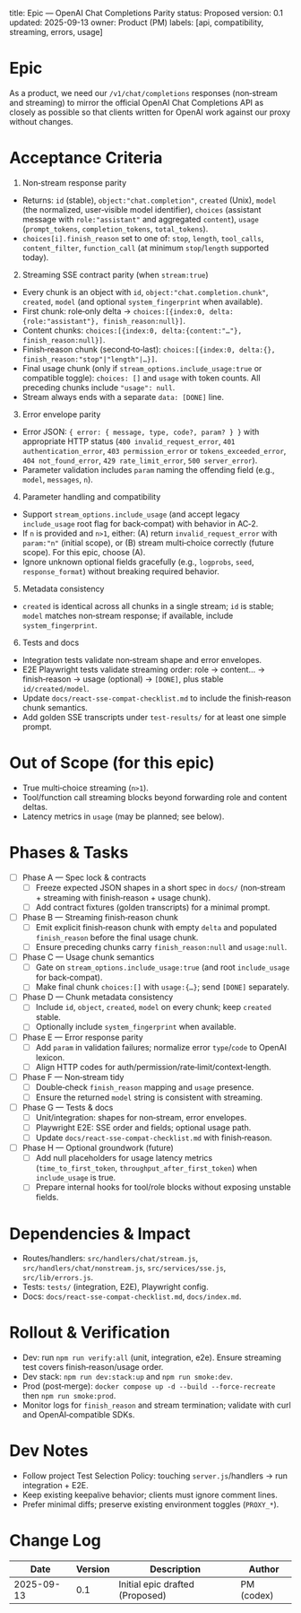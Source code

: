 title: Epic — OpenAI Chat Completions Parity
status: Proposed
version: 0.1
updated: 2025-09-13
owner: Product (PM)
labels: [api, compatibility, streaming, errors, usage]

# Epic

As a product, we need our `/v1/chat/completions` responses (non‑stream and streaming) to mirror the official OpenAI Chat Completions API as closely as possible so that clients written for OpenAI work against our proxy without changes.

# Acceptance Criteria

1. Non‑stream response parity

- Returns: `id` (stable), `object:"chat.completion"`, `created` (Unix), `model` (the normalized, user‑visible model identifier), `choices` (assistant message with `role:"assistant"` and aggregated `content`), `usage` (`prompt_tokens`, `completion_tokens`, `total_tokens`).
- `choices[i].finish_reason` set to one of: `stop`, `length`, `tool_calls`, `content_filter`, `function_call` (at minimum `stop`/`length` supported today).

2. Streaming SSE contract parity (when `stream:true`)

- Every chunk is an object with `id`, `object:"chat.completion.chunk"`, `created`, `model` (and optional `system_fingerprint` when available).
- First chunk: role‑only delta → `choices:[{index:0, delta:{role:"assistant"}, finish_reason:null}]`.
- Content chunks: `choices:[{index:0, delta:{content:"…"}, finish_reason:null}]`.
- Finish‑reason chunk (second‑to‑last): `choices:[{index:0, delta:{}, finish_reason:"stop"|"length"|…}]`.
- Final usage chunk (only if `stream_options.include_usage:true` or compatible toggle): `choices: []` and `usage` with token counts. All preceding chunks include `"usage": null`.
- Stream always ends with a separate `data: [DONE]` line.

3. Error envelope parity

- Error JSON: `{ error: { message, type, code?, param? } }` with appropriate HTTP status (`400 invalid_request_error`, `401 authentication_error`, `403 permission_error` or `tokens_exceeded_error`, `404 not_found_error`, `429 rate_limit_error`, `500 server_error`).
- Parameter validation includes `param` naming the offending field (e.g., `model`, `messages`, `n`).

4. Parameter handling and compatibility

- Support `stream_options.include_usage` (and accept legacy `include_usage` root flag for back‑compat) with behavior in AC‑2.
- If `n` is provided and `n>1`, either: (A) return `invalid_request_error` with `param:"n"` (initial scope), or (B) stream multi‑choice correctly (future scope). For this epic, choose (A).
- Ignore unknown optional fields gracefully (e.g., `logprobs`, `seed`, `response_format`) without breaking required behavior.

5. Metadata consistency

- `created` is identical across all chunks in a single stream; `id` is stable; `model` matches non‑stream response; if available, include `system_fingerprint`.

6. Tests and docs

- Integration tests validate non‑stream shape and error envelopes.
- E2E Playwright tests validate streaming order: role → content… → finish‑reason → usage (optional) → `[DONE]`, plus stable `id/created/model`.
- Update `docs/react-sse-compat-checklist.md` to include the finish‑reason chunk semantics.
- Add golden SSE transcripts under `test-results/` for at least one simple prompt.

# Out of Scope (for this epic)

- True multi‑choice streaming (`n>1`).
- Tool/function call streaming blocks beyond forwarding role and content deltas.
- Latency metrics in `usage` (may be planned; see below).

# Phases & Tasks

- [ ] Phase A — Spec lock & contracts
  - [ ] Freeze expected JSON shapes in a short spec in `docs/` (non‑stream + streaming with finish‑reason + usage chunk).
  - [ ] Add contract fixtures (golden transcripts) for a minimal prompt.

- [ ] Phase B — Streaming finish‑reason chunk
  - [ ] Emit explicit finish‑reason chunk with empty `delta` and populated `finish_reason` before the final usage chunk.
  - [ ] Ensure preceding chunks carry `finish_reason:null` and `usage:null`.

- [ ] Phase C — Usage chunk semantics
  - [ ] Gate on `stream_options.include_usage:true` (and root `include_usage` for back‑compat).
  - [ ] Make final chunk `choices:[]` with `usage:{…}`; send `[DONE]` separately.

- [ ] Phase D — Chunk metadata consistency
  - [ ] Include `id`, `object`, `created`, `model` on every chunk; keep `created` stable.
  - [ ] Optionally include `system_fingerprint` when available.

- [ ] Phase E — Error response parity
  - [ ] Add `param` in validation failures; normalize error `type`/`code` to OpenAI lexicon.
  - [ ] Align HTTP codes for auth/permission/rate‑limit/context‑length.

- [ ] Phase F — Non‑stream tidy
  - [ ] Double‑check `finish_reason` mapping and `usage` presence.
  - [ ] Ensure the returned `model` string is consistent with streaming.

- [ ] Phase G — Tests & docs
  - [ ] Unit/integration: shapes for non‑stream, error envelopes.
  - [ ] Playwright E2E: SSE order and fields; optional usage path.
  - [ ] Update `docs/react-sse-compat-checklist.md` with finish‑reason.

- [ ] Phase H — Optional groundwork (future)
  - [ ] Add null placeholders for usage latency metrics (`time_to_first_token`, `throughput_after_first_token`) when `include_usage` is true.
  - [ ] Prepare internal hooks for tool/role blocks without exposing unstable fields.

# Dependencies & Impact

- Routes/handlers: `src/handlers/chat/stream.js`, `src/handlers/chat/nonstream.js`, `src/services/sse.js`, `src/lib/errors.js`.
- Tests: `tests/` (integration, E2E), Playwright config.
- Docs: `docs/react-sse-compat-checklist.md`, `docs/index.md`.

# Rollout & Verification

- Dev: run `npm run verify:all` (unit, integration, e2e). Ensure streaming test covers finish‑reason/usage order.
- Dev stack: `npm run dev:stack:up` and `npm run smoke:dev`.
- Prod (post‑merge): `docker compose up -d --build --force-recreate` then `npm run smoke:prod`.
- Monitor logs for `finish_reason` and stream termination; validate with curl and OpenAI‑compatible SDKs.

# Dev Notes

- Follow project Test Selection Policy: touching `server.js`/handlers → run integration + E2E.
- Keep existing keepalive behavior; clients must ignore comment lines.
- Prefer minimal diffs; preserve existing environment toggles (`PROXY_*`).

# Change Log

| Date       | Version | Description                     | Author     |
| ---------- | ------- | ------------------------------- | ---------- |
| 2025-09-13 | 0.1     | Initial epic drafted (Proposed) | PM (codex) |
